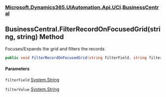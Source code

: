 ### [Microsoft.Dynamics365.UIAutomation.Api.UCI](Microsoft.Dynamics365.UIAutomation.Api.UCI.md 'Microsoft.Dynamics365.UIAutomation.Api.UCI').[BusinessCentral](BusinessCentral.md 'Microsoft.Dynamics365.UIAutomation.Api.UCI.BusinessCentral')

## BusinessCentral.FilterRecordOnFocusedGrid(string, string) Method

Focuses/Expands the grid and filters the records

```csharp
public void FilterRecordOnFocusedGrid(string filterField, string filterValue);
```
#### Parameters

<a name='Microsoft.Dynamics365.UIAutomation.Api.UCI.BusinessCentral.FilterRecordOnFocusedGrid(string,string).filterField'></a>

`filterField` [System.String](https://docs.microsoft.com/en-us/dotnet/api/System.String 'System.String')

<a name='Microsoft.Dynamics365.UIAutomation.Api.UCI.BusinessCentral.FilterRecordOnFocusedGrid(string,string).filterValue'></a>

`filterValue` [System.String](https://docs.microsoft.com/en-us/dotnet/api/System.String 'System.String')